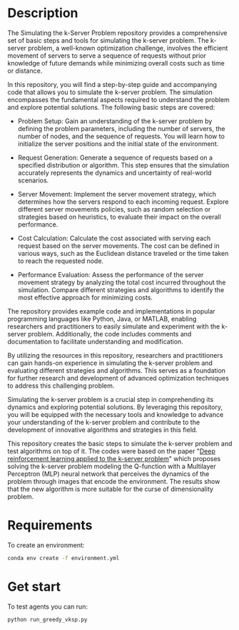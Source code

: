 # Description
The Simulating the k-Server Problem repository provides a comprehensive set of basic steps and tools for simulating the k-server problem. The k-server problem, a well-known optimization challenge, involves the efficient movement of servers to serve a sequence of requests without prior knowledge of future demands while minimizing overall costs such as time or distance.

In this repository, you will find a step-by-step guide and accompanying code that allows you to simulate the k-server problem. The simulation encompasses the fundamental aspects required to understand the problem and explore potential solutions. The following basic steps are covered:

- Problem Setup: Gain an understanding of the k-server problem by defining the problem parameters, including the number of servers, the number of nodes, and the sequence of requests. You will learn how to initialize the server positions and the initial state of the environment.

- Request Generation: Generate a sequence of requests based on a specified distribution or algorithm. This step ensures that the simulation accurately represents the dynamics and uncertainty of real-world scenarios.

- Server Movement: Implement the server movement strategy, which determines how the servers respond to each incoming request. Explore different server movements policies, such as random selection or strategies based on heuristics, to evaluate their impact on the overall performance.

- Cost Calculation: Calculate the cost associated with serving each request based on the server movements. The cost can be defined in various ways, such as the Euclidean distance traveled or the time taken to reach the requested node.

- Performance Evaluation: Assess the performance of the server movement strategy by analyzing the total cost incurred throughout the simulation. Compare different strategies and algorithms to identify the most effective approach for minimizing costs.

The repository provides example code and implementations in popular programming languages like Python, Java, or MATLAB, enabling researchers and practitioners to easily simulate and experiment with the k-server problem. Additionally, the code includes comments and documentation to facilitate understanding and modification.

By utilizing the resources in this repository, researchers and practitioners can gain hands-on experience in simulating the k-server problem and evaluating different strategies and algorithms. This serves as a foundation for further research and development of advanced optimization techniques to address this challenging problem.

Simulating the k-server problem is a crucial step in comprehending its dynamics and exploring potential solutions. By leveraging this repository, you will be equipped with the necessary tools and knowledge to advance your understanding of the k-server problem and contribute to the development of innovative algorithms and strategies in this field.

This repository creates the basic steps to simulate the k-server problem and test algorithms on top of it. The codes were based on the paper "[Deep reinforcement learning applied to the k-server problem](https://www.sciencedirect.com/science/article/abs/pii/S0957417419304154)" which proposes solving the k-server problem modeling the Q-function with a Multilayer Perceptron (MLP) neural network that perceives the dynamics of the problem through images that encode the environment. The results show that the new algorithm is more suitable for the curse of dimensionality problem.


# Requirements
To create an environment:
```bash
conda env create -f environment.yml
```

# Get start
To test agents you can run:
```bash
python run_greedy_vksp.py
```
